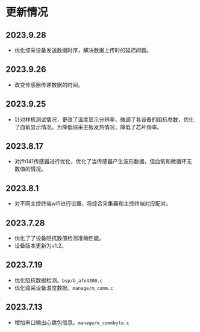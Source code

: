 # 更新情况

## 2023.9.28
- 优化综采设备发送数据时序，解决数据上传时的延迟问题。
## 2023.9.26
- 改变传感器传递数据的时间。
## 2023.9.25
- 针对样机测试情况，更改了温度显示分辨率，微调了各设备的阻抗参数，优化了血氧显示情况。为降低综采主板发热情况，降低了芯片频率。
## 2023.8.17
- 对jfh141传感器进行优化，优化了当传感器产生波形数据，但血氧和微循环无数值的情况。
## 2023.8.1
- 对不同主控终端wifi进行设置，将综合采集器和主控终端对应配对。
## 2023.7.28
- 优化了了设备阻抗数值检测准确性能。
- 设备版本更新为v1.2。
  
## 2023.7.19
- 优化阻抗数据检测。`bsp/b_afe4300.c`
- 优化综采设备温度数据。`manage/m_comm.c`
  

## 2023.7.13
- 增加串口输出心跳包信息。`manage/m_commbyte.c`